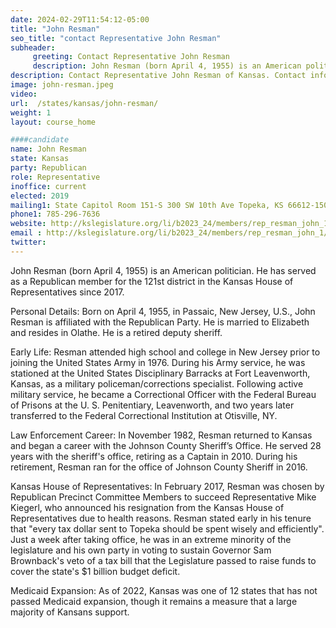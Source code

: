 ```yaml
---
date: 2024-02-29T11:54:12-05:00
title: "John Resman"
seo_title: "contact Representative John Resman"
subheader:
     greeting: Contact Representative John Resman
     description: John Resman (born April 4, 1955) is an American politician. He has served as a Republican member for the 121st district in the Kansas House of Representatives since 2017.
description: Contact Representative John Resman of Kansas. Contact information for John Resman includes email address, phone number, and mailing address.
image: john-resman.jpeg
video:
url:  /states/kansas/john-resman/
weight: 1
layout: course_home

####candidate
name: John Resman
state: Kansas
party: Republican
role: Representative
inoffice: current
elected: 2019
mailing1: State Capitol Room 151-S 300 SW 10th Ave Topeka, KS 66612-1504
phone1: 785-296-7636
website: http://kslegislature.org/li/b2023_24/members/rep_resman_john_1/
email : http://kslegislature.org/li/b2023_24/members/rep_resman_john_1/
twitter:
---
```


John Resman (born April 4, 1955) is an American politician. He has served as a Republican member for the 121st district in the Kansas House of Representatives since 2017.

Personal Details:
Born on April 4, 1955, in Passaic, New Jersey, U.S., John Resman is affiliated with the Republican Party. He is married to Elizabeth and resides in Olathe. He is a retired deputy sheriff.

Early Life:
Resman attended high school and college in New Jersey prior to joining the United States Army in 1976. During his Army service, he was stationed at the United States Disciplinary Barracks at Fort Leavenworth, Kansas, as a military policeman/corrections specialist. Following active military service, he became a Correctional Officer with the Federal Bureau of Prisons at the U. S. Penitentiary, Leavenworth, and two years later transferred to the Federal Correctional Institution at Otisville, NY.

Law Enforcement Career:
In November 1982, Resman returned to Kansas and began a career with the Johnson County Sheriff’s Office. He served 28 years with the sheriff's office, retiring as a Captain in 2010. During his retirement, Resman ran for the office of Johnson County Sheriff in 2016.

Kansas House of Representatives:
In February 2017, Resman was chosen by Republican Precinct Committee Members to succeed Representative Mike Kiegerl, who announced his resignation from the Kansas House of Representatives due to health reasons. Resman stated early in his tenure that "every tax dollar sent to Topeka should be spent wisely and efficiently". Just a week after taking office, he was in an extreme minority of the legislature and his own party in voting to sustain Governor Sam Brownback's veto of a tax bill that the Legislature passed to raise funds to cover the state's $1 billion budget deficit.

Medicaid Expansion:
As of 2022, Kansas was one of 12 states that has not passed Medicaid expansion, though it remains a measure that a large majority of Kansans support.
